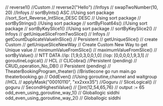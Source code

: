 // reverse1() //Custom
	// reverse2("Hello")               //Infoys
	// swapTwoNumber(10, 20)           //Infoys
	// sortByInts()     ASC            //Using sort package
	//sort_Sort_Reverse_IntSlice_DESC   DESC // Using sort package
	// sortByStrings()                 //Using sort package
	// sortByFloat64s()                //Using sort package
	// sortByKeySlice1()               //Using sort package
	// sortByKeySlice2()               // Infoys
	// getUniqueSliceFromTwoSlice()             // Infoys
	// getCountDuplicateValueInSlice() // Persistent
	// getUniqueSlice()                // create Custom
	// getUniqueSliceNewWay            // Create Custom New Way to get Unique value
	// minimumValueFromSlice()
	// maximumValueFromSlice()
	// sortByValue() // NTT DATA //ip: [1,9,0,3,0,0,1,0] //op: [0,0,0,0,1,9,3,1]
	// goroutineLogical() // HCL
	// CLICobra() //Persistent (pending)
	// CRUD_operation_No_DB() // Persistent (pending)
	// TheaterBookingProgram_theater() //Bristlecone go run main.go theaterbooking.go
	// OddEven() //Using goroutine,channel and waitgroup //HCL
	// applyMask("00010110", "xx2xxx35") //Goguru
	// SliceLogical() // goguru
	// SecondHighestValue() // []int{12,54,65,76} // output := 65
	odd_even_using_goroutine_way_1() // Globallogic siddhi
	odd_even_using_goroutine_way_2() // Globallogic siddhi